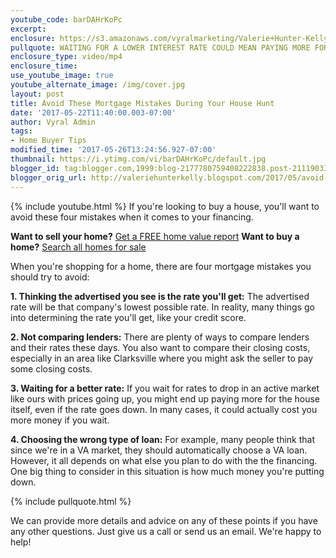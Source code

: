 ```yaml
---
youtube_code: barDAHrKoPc
excerpt:
enclosure: https://s3.amazonaws.com/vyralmarketing/Valerie+Hunter-Kelly/Clarksville%252C+Tennessee+Real+Estate+Agent-+4+Financing+Errors+to+Avoid+When+Home+Hunting.mp4
pullquote: WAITING FOR A LOWER INTEREST RATE COULD MEAN PAYING MORE FOR THE HOUSE ITSELF.
enclosure_type: video/mp4
enclosure_time:
use_youtube_image: true
youtube_alternate_image: /img/cover.jpg
layout: post
title: Avoid These Mortgage Mistakes During Your House Hunt
date: '2017-05-22T11:40:00.003-07:00'
author: Vyral Admin
tags:
- Home Buyer Tips
modified_time: '2017-05-26T13:24:56.927-07:00'
thumbnail: https://i.ytimg.com/vi/barDAHrKoPc/default.jpg
blogger_id: tag:blogger.com,1999:blog-2177780759408222838.post-2111903108482741520
blogger_orig_url: http://valeriehunterkelly.blogspot.com/2017/05/avoid-these-mortgage-mistakes-during.html
---
```

{% include youtube.html %}
If you're looking to buy a house, you'll want to avoid these four mistakes when it comes to your financing.

**Want to sell your home?** <a href="http://www.clarksville-ftcampbell-homes.com/a/tlx/search?landing=1&rgu=0" target="_blank">Get a FREE home value report</a>
**Want to buy a home?** <a href="http://www.valeriehunterkelly.com/search/residentialadvancedsearch.aspx" target="_blank">Search all homes for sale</a>

When you're shopping for a home, there are four mortgage mistakes you should try to avoid:

**1. Thinking the advertised you see is the rate you'll get:** The advertised rate will be that company's lowest possible rate. In reality, many things go into determining the rate you'll get, like your credit score.

 **2. Not comparing lenders:** There are plenty of ways to compare lenders and their rates these days. You also want to compare their closing costs, especially in an area like Clarksville where you might ask the seller to pay some closing costs.

 **3. Waiting for a better rate:** If you wait for rates to drop in an active market like ours with prices going up, you might end up paying more for the house itself, even if the rate goes down. In many cases, it could actually cost you more money if you wait.

 **4. Choosing the wrong type of loan:** For example, many people think that since we're in a VA market, they should automatically choose a VA loan. However, it all depends on what else you plan to do with the the financing. One big thing to consider in this situation is how much money you're putting down.

{% include pullquote.html %}

We can provide more details and advice on any of these points if you have any other questions. Just give us a call or send us an email. We're happy to help!
